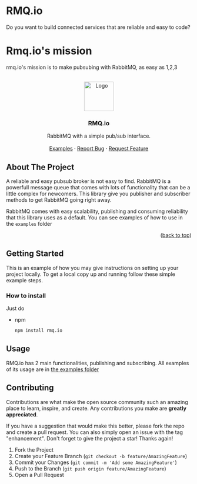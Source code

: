 # RMQ.io

Do you want to build connected services that are reliable and easy to code?

# Rmq.io's mission

rmq.io's mission is to make pubsubing with RabbitMQ, as easy as 1,2,3

<!-- PROJECT LOGO -->
<br />
<div align="center">
  <a href="https://github.com/kashin-dev/rmq.io">
    <img src="https://sdl-stickershop.line.naver.jp/products/0/0/1/1086212/android/stickers/3542560.png" alt="Logo" width="80" height="80">
  </a>

  <h3 align="center">RMQ.io</h3>

  <p align="center">
    RabbitMQ with a simple pub/sub interface.
    <br />
    <br />
    <a href="https://github.com/kashin-dev/rmq.io/tree/master/examples">Examples</a>
    ·
    <a href="https://github.com/kashin-dev/rmq.io/issues">Report Bug</a>
    ·
    <a href="https://github.com/kashin-dev/rmq.io/issues">Request Feature</a>
  </p>
</div>

## About The Project

A reliable and easy pubsub broker is not easy to find. RabbitMQ is a powerfull message queue that comes with lots of functionality that can be a little complex for newcomers. This library give you publisher and subscriber methods to get RabbitMQ going right away.

RabbitMQ comes with easy scalability, publishing and consuming reliability that this library uses as a default. You can see examples of how to use in the `examples` folder

<p align="right">(<a href="#top">back to top</a>)</p>


<!-- GETTING STARTED -->
## Getting Started

This is an example of how you may give instructions on setting up your project locally.
To get a local copy up and running follow these simple example steps.

### How to install

Just do

* npm
  ```sh
  npm install rmq.io
  ```

## Usage

RMQ.io has 2 main functionalities, publishing and subscribing. All examples of its usage are in [the examples folder](https://github.com/kashin-dev/rmq.io/tree/master/examples)

## Contributing

Contributions are what make the open source community such an amazing place to learn, inspire, and create. Any contributions you make are **greatly appreciated**.

If you have a suggestion that would make this better, please fork the repo and create a pull request. You can also simply open an issue with the tag "enhancement".
Don't forget to give the project a star! Thanks again!

1. Fork the Project
2. Create your Feature Branch (`git checkout -b feature/AmazingFeature`)
3. Commit your Changes (`git commit -m 'Add some AmazingFeature'`)
4. Push to the Branch (`git push origin feature/AmazingFeature`)
5. Open a Pull Request

